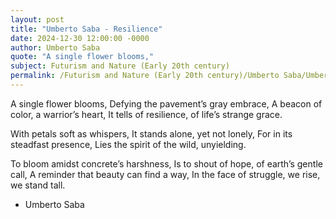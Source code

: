 ```yaml
---
layout: post
title: "Umberto Saba - Resilience"
date: 2024-12-30 12:00:00 -0000
author: Umberto Saba
quote: "A single flower blooms,"
subject: Futurism and Nature (Early 20th century)
permalink: /Futurism and Nature (Early 20th century)/Umberto Saba/Umberto Saba - Resilience
---
```


A single flower blooms,
Defying the pavement’s gray embrace,
A beacon of color, a warrior’s heart,
It tells of resilience, of life’s strange grace.

With petals soft as whispers,
It stands alone, yet not lonely,
For in its steadfast presence,
Lies the spirit of the wild, unyielding.

To bloom amidst concrete’s harshness,
Is to shout of hope, of earth’s gentle call,
A reminder that beauty can find a way,
In the face of struggle, we rise, we stand tall.

- Umberto Saba
